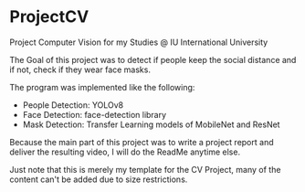 # ProjectCV
Project Computer Vision for my Studies @ IU International University 

The Goal of this project was to detect if people keep the social distance and if not, check if they wear face masks. 

The program was implemented like the following:
- People Detection: YOLOv8
- Face Detection: face-detection library
- Mask Detection: Transfer Learning models of MobileNet and ResNet 


Because the main part of this project was to write a project report and deliver the resulting video, I will do the ReadMe anytime else. 

Just note that this is merely my template for the CV Project, many of the content can't be added due to size restrictions. 
